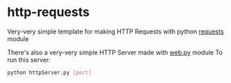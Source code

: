 http-requests
=========

Very-very simple template for making HTTP Requests with python [requests] module

There's also a very-very simple HTTP Server made with [web.py] module To run this server:
```sh
python httpServer.py [port]
```

[requests]:http://docs.python-requests.org/en/latest/
[web.py]:http://webpy.org/
